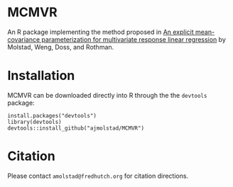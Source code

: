# MCMVR
An R package implementing the method proposed in [An explicit mean-covariance parameterization for multivariate response linear regression](https://arxiv.org/abs/1808.10558) by Molstad, Weng, Doss, and Rothman. 


# Installation
MCMVR can be downloaded directly into R through the the `devtools` package:
```{r}
install.packages("devtools")
library(devtools)
devtools::install_github("ajmolstad/MCMVR")
```
# Citation
Please contact `amolstad@fredhutch.org` for citation directions. 

